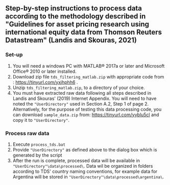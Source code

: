 ## Step-by-step instructions to  process data according to the methodology described in "Guidelines for asset pricing research using international equity data from Thomson Reuters Datastream" (Landis and Skouras, 2021)

### Set-up

1. You will need a windows PC with MATLAB® 2017a or later and Microsoft Office® 2010 or later  installed.
2. Download zip file `tds_filtering_matlab.zip` with appropriate code from : https://tinyurl.com/yxjhphh6 .
3. Unzip `tds_filtering_matlab.zip`, to a directory of your choice. 
4. You must have extracted raw data following all steps described in Landis and Skouras' (2019) Internet Appendix. You will need to have noted the `"UserDirectory"`  used in Section A.2, Step 1 of page 2.
Alternatively, for the purpose of testing this data processing code, you can download `sample_data.zip` from: https://tinyurl.com/yyblu5cl and copy it to `"UserDirectory"`.

### Process raw data

1. Execute `process_tds.bat`
2. Provide `"UserDirectory"` as defined above to the dialog box which is generated by the script
3. After the run is complete, processed data will be available in `"UserDirectory"\data\processed\`.
Data wil be organized in folders according to TDS' country naming conventions, for example data for Argentina will be stored in `"UserDirectory"\data\processed\argentina\`.
